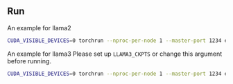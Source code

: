 ## Run
An example for llama2
```bash
CUDA_VISIBLE_DEVICES=0 torchrun --nproc-per-node 1 --master-port 1234 examples/ToT/game24/inference.py --base_lm llama-2 --llama_2_ckpts your/path/to/llama --llama_size "7B"   --batch_size 8 --n_iters 1
```
An example for llama3
Please set up `LLAMA3_CKPTS` or change this argument before running.
```bash
CUDA_VISIBLE_DEVICES=0 torchrun --nproc-per-node 1 --master-port 1234 examples/ToT/game24/inference.py --base_lm llama-3 --llama_3_ckpts $LLAMA3_CKPTS --llama_size "8B-Instruct"    --batch_size 8 --n_iters 1
```
